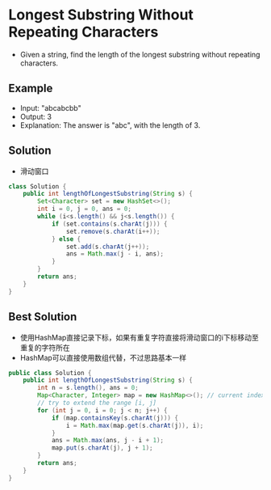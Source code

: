 # Longest Substring Without Repeating Characters

- Given a string, find the length of the longest substring without repeating characters.

## Example

- Input: "abcabcbb"
- Output: 3 
- Explanation: The answer is "abc", with the length of 3. 

## Solution
- 滑动窗口

```java
class Solution {
    public int lengthOfLongestSubstring(String s) {
        Set<Character> set = new HashSet<>();
        int i = 0, j = 0, ans = 0;
        while (i<s.length() && j<s.length()) {
            if (set.contains(s.charAt(j))) {
                set.remove(s.charAt(i++));
            } else {
                set.add(s.charAt(j++));
                ans = Math.max(j - i, ans);
            }
        }
        return ans;
    }
}
```

## Best Solution

- 使用HashMap直接记录下标，如果有重复字符直接将滑动窗口的i下标移动至重复的字符所在
- HashMap可以直接使用数组代替，不过思路基本一样

```java
public class Solution {
    public int lengthOfLongestSubstring(String s) {
        int n = s.length(), ans = 0;
        Map<Character, Integer> map = new HashMap<>(); // current index of character
        // try to extend the range [i, j]
        for (int j = 0, i = 0; j < n; j++) {
            if (map.containsKey(s.charAt(j))) {
                i = Math.max(map.get(s.charAt(j)), i);
            }
            ans = Math.max(ans, j - i + 1);
            map.put(s.charAt(j), j + 1);
        }
        return ans;
    }
}
```